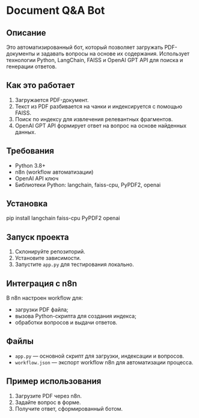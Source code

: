 # Document Q&A Bot

## Описание
Это автоматизированный бот, который позволяет загружать PDF-документы и задавать вопросы на основе их содержания. Использует технологии Python, LangChain, FAISS и OpenAI GPT API для поиска и генерации ответов.

## Как это работает
1. Загружается PDF-документ.
2. Текст из PDF разбивается на чанки и индексируется с помощью FAISS.
3. Поиск по индексу для извлечения релевантных фрагментов.
4. OpenAI GPT API формирует ответ на вопрос на основе найденных данных.

## Требования
- Python 3.8+
- n8n (workflow автоматизации)
- OpenAI API ключ
- Библиотеки Python: langchain, faiss-cpu, PyPDF2, openai

## Установка
pip install langchain faiss-cpu PyPDF2 openai

## Запуск проекта
1. Склонируйте репозиторий.
2. Установите зависимости.
3. Запустите `app.py` для тестирования локально.

## Интеграция с n8n
В n8n настроен workflow для:
- загрузки PDF файла;
- вызова Python-скрипта для создания индекса;
- обработки вопросов и выдачи ответов.

## Файлы
- `app.py` — основной скрипт для загрузки, индексации и вопросов.
- `workflow.json` — экспорт workflow n8n для автоматизации процесса.

## Пример использования
1. Загрузите PDF через n8n.
2. Задайте вопрос в форме.
3. Получите ответ, сформированный ботом.
